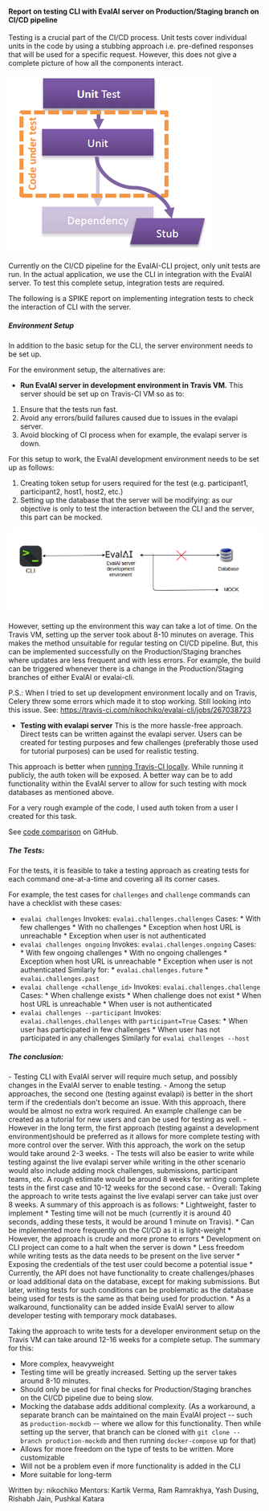 <h4> Report on testing CLI with EvalAI server on Production/Staging branch on CI/CD pipeline </h4>

Testing is a crucial part of the CI/CD process. Unit tests cover individual units
in the code by using a stubbing approach i.e. pre-defined responses that will be used for a specific request.
However, this does not give a complete picture of how all the components interact.

![Stubbing Image](../../images/stubbing.png)

Currently on the CI/CD pipeline for the EvalAI-CLI project, only unit tests are run.
In the actual application, we use the CLI in integration with the EvalAI server.
To test this complete setup, integration tests are required.

The following is a SPIKE report on implementing integration tests to check the interaction of
CLI with the server.

<h5> Environment  Setup </h5>
In addition to the basic setup for the CLI, the server environment needs to be set up.

For the environment setup, the alternatives are:

* **Run EvalAI server in development environment in Travis VM.**
This server should be set up on Travis-CI VM so as to:
1.	Ensure that the tests run fast.
2.	Avoid any errors/build failures caused due to issues in the evalapi server.
3.	Avoid blocking of CI process when for example, the evalapi server is down.

For this setup to work, the EvalAI development environment needs to be set up as follows:
1.	Creating token setup for users required for the test (e.g. participant1, participant2, host1, host2, etc.)
2.	Setting up the database that the server will be modifying: as our objective is
only to test the interaction between the CLI and the server, this part can be mocked.

![Mock database](../../images/mock-db.png)

However, setting up the environment this way can take a lot of time. On the Travis VM,
setting up the server took about 8-10 minutes on average. This makes the method
unsuitable for regular testing on CI/CD pipeline. But, this can be implemented successfully on
the Production/Staging branches where updates are less frequent and with less errors.
For example, the build can be triggered whenever there is a change in the Production/Staging
branches of either EvalAI or evalai-cli.

P.S.: When I tried to set up development environment locally and on Travis,
Celery threw some errors which made it to stop working.
Still looking into this issue. See: https://travis-ci.com/nikochiko/evalai-cli/jobs/267038723

* **Testing with evalapi server**
This is the more hassle-free approach. Direct tests can be written against the evalapi server.
Users can be created for testing purposes and few challenges (preferably those used for tutorial purposes)
can be used for realistic testing.

This approach is better when [running Travis-CI locally](https://medium.com/google-developers/how-to-run-travisci-locally-on-docker-822fc6b2db2e).
While running it publicly, the auth token will be exposed. A better way can be to add functionality
within the EvalAI server to allow for such testing with mock databases as mentioned above.

For a very rough example of the code, I used auth token from a user I created for this task.

See [code comparison](https://github.com/Cloud-CV/evalai-cli/pull/208) on GitHub.


<h5> The Tests: </h5>
For the tests, it is feasible to take a testing approach as creating tests for
each command one-at-a-time and covering all its corner cases.

For example, the test cases for `challenges` and `challenge` commands can have a
checklist with these cases:
* `evalai challenges`
	Invokes: `evalai.challenges.challenges`
	Cases:
		* With few challenges
		* With no challenges
		* Exception when host URL is unreachable
		* Exception when user is not authenticated
* `evalai challenges ongoing`
	Invokes: `evalai.challenges.ongoing`
	Cases:
		* With few ongoing challenges
		* With no ongoing challenges
		* Exception when host URL is unreachable
		* Exception when user is not authenticated
  Similarly for:
	  * `evalai.challenges.future`
	  * `evalai.challenges.past`
* `evalai challenge <challenge_id>`
	Invokes: `evalai.challenges.challenge`
	Cases:
		* When challenge  exists
		* When challenge does not exist
		* When host URL is unreachable
		* When user is not authenticated
* `evalai challenges --participant`
	Invokes: `evalai.challenges.challenges` with `participant=True`
	Cases:
		* When user has participated in few challenges
		* When user has not participated in any challenges
    Similarly for `evalai challenges --host`

<h5> The conclusion: </h5>
- Testing CLI with EvalAI server will require much setup, and possibly changes in the EvalAI server to enable testing.
- Among the setup approaches, the second one (testing against evalapi) is better in the short term if the credentials don't become an issue. With this approach, there would be almost no extra work required. An example challenge can be created as a tutorial for new users and can be used for testing as well.
- However in the long term, the first approach (testing against a development environment)should be preferred as it allows for more complete testing with more control over the server. With this approach, the work on the setup would take around 2-3 weeks.
- The tests will also be easier to write while testing against the live evalapi server while writing in the other scenario would also include adding mock challenges, submissions, participant teams, etc. A rough estimate would be around 8 weeks for writing complete tests in the first case and 10-12 weeks for the second case.
- Overall:  
Taking the approach to write tests against the live evalapi server can take just over 8 weeks.
A summary of this approach is as follows:
*	Lightweight, faster to implement
*	Testing time will not be much (currently it is around 40 seconds, adding these tests, it would be around 1 minute on Travis).
*	Can be implemented more frequently on the CI/CD as it is light-weight
*	However, the approach is crude and more prone to errors
*	Development on CLI project can come to a halt when the server is down
*	Less freedom while writing tests as the data needs to be present on the live server
*	Exposing the credentials of the test user could become a potential issue
*	Currently, the API does not have functionality to create challenges/phases or load additional data on the database, except for making submissions. But later, writing tests for such conditions can be problematic as the database being used for tests is the same as that being used for production.
*	As a walkaround, functionality can be added inside EvalAI server to allow developer testing with temporary mock databases.

Taking the approach to write tests for a developer environment setup on the Travis VM can take around 12-16 weeks for a complete setup.
The summary for this:
*	More complex, heavyweight
*	Testing time will be greatly increased. Setting up the server takes around 8-10 minutes.
*	Should only be used for final checks for Production/Staging branches on the CI/CD pipeline due to being slow.
*	Mocking the database adds additional complexity. (As a workaround, a separate branch can be maintained on the main EvalAI project -- such as `production-mockdb` -- where we allow for this functionality. Then while setting up the server, that branch can be cloned with `git clone --branch production-mockdb` and then running `docker-compose` up for that)
*	Allows for more freedom on the type of tests to be written. More customizable
*	Will not be a problem even if more functionality is added in the CLI
*	More suitable for long-term

Written by: nikochiko
Mentors: Kartik Verma, Ram Ramrakhya, Yash Dusing, Rishabh Jain, Pushkal Katara
